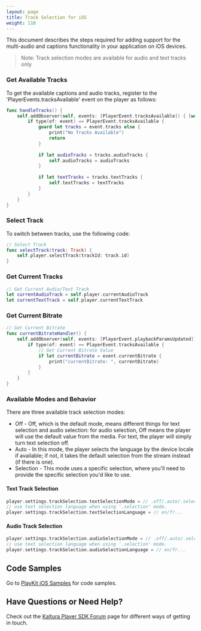 ```yaml
---
layout: page
title: Track Selection for iOS
weight: 110
---
```


This document describes the steps required for adding support for the multi-audio and captions functionality in your application on iOS devices.
>Note: Track selection modes are available for audio and text tracks only

### Get Available Tracks

To get the available captions and audio tracks, register to the 'PlayerEvents.tracksAvailable' event on the player as follows:

```swift
func handleTracks() {
    self.addObserver(self, events: [PlayerEvent.tracksAvailable]) { [weak self] event in
        if type(of: event) == PlayerEvent.tracksAvailable {
            guard let tracks = event.tracks else {
                print("No Tracks Available")
                return
            }
            
            if let audioTracks = tracks.audioTracks {
                self.audioTracks = audioTracks
            }
            
            if let textTracks = tracks.textTracks {
                self.textTracks = textTracks
            }
        }
    }
}
```

### Select Track

To switch between tracks, use the following code:

```swift
// Select Track
func selectTrack(track: Track) {
    self.player.selectTrack(trackId: track.id)
}
```

### Get Current Tracks

```swift
// Get Current Audio/Text Track
let currentAudioTrack = self.player.currentAudioTrack
let currentTextTrack = self.player.currentTextTrack
```

### Get Current Bitrate

```swift
// Get Current Bitrate
func currentBitrateHandler() {
    self.addObserver(self, events: [PlayerEvent.playbackParamsUpdated]) { [weak self] event in
        if type(of: event) == PlayerEvent.tracksAvailable {
            // Get Current Bitrate Value
            if let currentBitrate = event.currentBitrate {
                print("currentBitrate: ", currentBitrate)
            }
        }
    }
}
```

### Available Modes and Behavior

There are three available track selection modes:

* Off - Off, which is the default mode, means different things for text selection and audio selection: for audio selection, Off means the player will use the default value from the media. For text, the player will simply turn text selection off.
* Auto - In this mode, the player selects the language by the device locale if available; if not, it takes the default selection from the stream instead (if there is one).
* Selection - This mode uses a specific selection, where you'll need to provide the specific selection you'd like to use.

#### Text Track Selection  

```swift
player.settings.trackSelection.textSelectionMode = // .off/.auto/.selection
// use text selection language when using '.selection' mode.
player.settings.trackSelection.textSelectionLanguage = // en/fr...
```

#### Audio Track Selection


```swift
player.settings.trackSelection.audioSelectionMode = // .off/.auto/.selection
// use text selection language when using '.selection' mode.
player.settings.trackSelection.audioSelectionLanguage = // en/fr...
```

## Code Samples

Go to [PlayKit iOS Samples](https://github.com/kaltura/playkit-ios-samples/tree/master) for code samples.

## Have Questions or Need Help?

Check out the [Kaltura Player SDK Forum](https://forum.kaltura.org/c/playkit) page for different ways of getting in touch.
